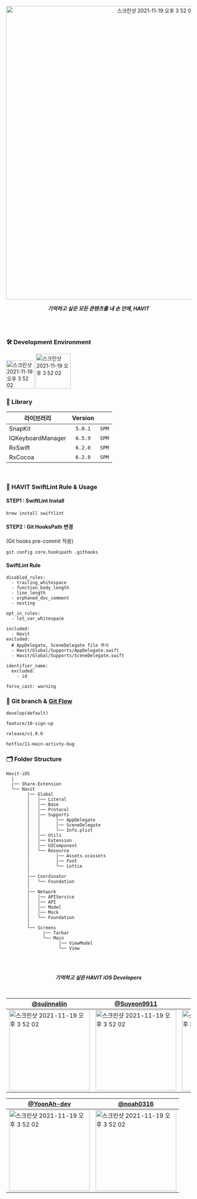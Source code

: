 <div align="center"> 
  
<img width="800" alt="스크린샷 2021-11-19 오후 3 52 02" src="https://user-images.githubusercontent.com/48551119/148033420-2eb6cda6-1de5-4cc6-9333-2a8363ca3d4a.png">

_**기억하고 싶은 모든 콘텐츠를 내 손 안에, HAVIT**_

<br/>
<br/>
  
</div>

### 🛠 Development Environment

<img width="77" alt="스크린샷 2021-11-19 오후 3 52 02" src="https://img.shields.io/badge/iOS-15.0+-silver"> <img width="95" alt="스크린샷 2021-11-19 오후 3 52 02" src="https://img.shields.io/badge/Xcode-13.2.1-blue">

### 🎁 Library

| 라이브러리        | Version |       |
| ----------------- | :-----: | ----- |
| SnapKit           | `5.0.1` | `SPM` |
| IQKeyboardManager | `6.5.9` | `SPM` |
| RxSwift           | `6.2.0` | `SPM` |
| RxCocoa           | `6.2.0` | `SPM` |

<br/>
 
### 📖 HAVIT SwiftLint Rule & Usage

#### STEP1 : SwiftLint Install

```
brew install swiftlint
```

#### STEP2 : Git HooksPath 변경

(Git hooks pre-commit 적용)

```
git config core.hookspath .githooks
```

#### SwiftLint Rule

```
disabled_rules:
  - trailing_whitespace
  - function_body_length
  - line_length
  - orphaned_doc_comment
  - nesting

opt_in_rules:
  - let_var_whitespace

included:
  - Havit
excluded:
  # AppDelegate, SceneDelegate file 무시
  - Havit/Global/Supports/AppDelegate.swift
  - Havit/Global/Supports/SceneDelegate.swift

identifier_name:
  excluded:
    - id

force_cast: warning
```

### 🔀 Git branch & [Git Flow](https://techblog.woowahan.com/2553/)

```
develop(default)

feature/10-sign-up

release/v1.0.0

hotfix/11-main-activty-bug
```

### 🗂 Folder Structure

```
Havit-iOS
  |
  |── Share-Extension
  └── Havit
        |── Global
        │   │── Literal
        │   │── Base
        │   │── Protocol
        │   │── Supports
        │   │      │── AppDelegate
        │   │      │── SceneDelegate
        │   │      └── Info.plist
        │   │── Utils
        │   │── Extension
        │   │── UIComponent
        │   └── Resource
        │          │── Assets.xcassets
        │          │── Font
        │          └── Lottie
        │
        |── Coordinator
        │   └── Foundation
        │
        |── Network
        │   │── APIService
        │   │── API
        │   │── Model
        │   │── Mock
        │   └── Foundation
        │
        └── Screens
              |── Tarbar
              └── Main
                    │── ViewModel
                    └── View
```

<br/>
<br/>

<div align="center">
  
_**기억하고 싶은 HAVIT iOS Developers**_

<br/>
  
| [@sujinnaljin](https://github.com/sujinnaljin) | [@Suyeon9911](https://github.com/Suyeon9911) | [@beansbin](https://github.com/beansbin) |
|---|---|---|
|<img width="220" alt="스크린샷 2021-11-19 오후 3 52 02" src="https://user-images.githubusercontent.com/55099365/148773237-124097e8-055c-48ec-99cf-b9e25803361f.png">|<img width="220" alt="스크린샷 2021-11-19 오후 3 52 02" src="https://user-images.githubusercontent.com/55099365/148773728-9aca9e29-639b-48b9-b5d8-e1c81282b0b7.png">|<img width="220" alt="스크린샷 2021-11-19 오후 3 52 02" src="https://user-images.githubusercontent.com/55099365/148773753-870ea62e-50c4-49ca-bc3c-61c17071096a.png">|

| [@YoonAh-dev](https://github.com/YoonAh-dev)                                                                                                                                 | [@noah0316](https://github.com/noah0316)                                                                                                                                     |
| ---------------------------------------------------------------------------------------------------------------------------------------------------------------------------- | ---------------------------------------------------------------------------------------------------------------------------------------------------------------------------- |
| <img width="220" alt="스크린샷 2021-11-19 오후 3 52 02" src="https://user-images.githubusercontent.com/55099365/148773764-cf9b7dc0-9ba8-412f-9a96-39156efbe385.png"> | <img width="220" alt="스크린샷 2021-11-19 오후 3 52 02" src="https://user-images.githubusercontent.com/55099365/148773887-63ef9b5d-821b-4f92-b1e9-6d33d1540ad6.png"> |

</div>
